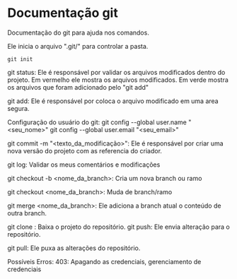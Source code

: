 # Documentação git

Documentação do git para ajuda nos comandos.

Ele inicia o arquivo ".git/" para controlar a pasta.
````
git init
````

git status:
Ele é responsável por validar os arquivos modificados dentro do projeto.
Em vermelho ele mostra os arquivos modificados.
Em verde mostra os arquivos que foram adicionado pelo "git add"

git add: Ele é responsável por coloca o arquivo modificado em uma area segura.

Configuração do usuário do git:
git config --global user.name "<seu_nome>"
git config --global user.email "<seu_email>"

git commit -m "<texto_da_modificação>": Ele é responsável por criar uma nova versão do projeto com as referencia do criador.

git log: Validar os meus comentários e modificações

git checkout -b <nome_da_branch>: Cria um nova branch ou ramo 

git checkout <nome_da_branch>: Muda de branch/ramo

git merge <nome_da_branch>: Ele adiciona a branch atual o conteúdo de outra branch.

git clone <url>: Baixa o projeto do repositório.
git push: Ele envia alteração para o repositório.

git pull: Ele puxa as alterações do repositório.

Possíveis Erros:
403: Apagando as credenciais, gerenciamento de credenciais
